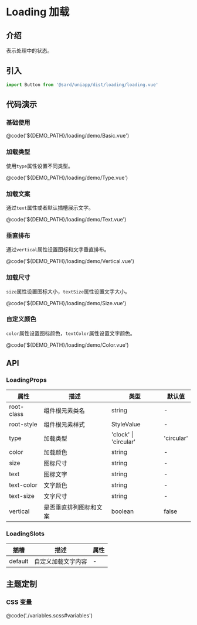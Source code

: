 # Loading 加载

## 介绍

表示处理中的状态。

## 引入

```ts
import Button from '@sard/uniapp/dist/loading/loading.vue'
```

## 代码演示

### 基础使用

@code('${DEMO_PATH}/loading/demo/Basic.vue')

### 加载类型

使用`type`属性设置不同类型。

@code('${DEMO_PATH}/loading/demo/Type.vue')

### 加载文案

通过`text`属性或者默认插槽展示文字。

@code('${DEMO_PATH}/loading/demo/Text.vue')

### 垂直排布

通过`vertical`属性设置图标和文字垂直排布。

@code('${DEMO_PATH}/loading/demo/Vertical.vue')

### 加载尺寸

`size`属性设置图标大小，`textSize`属性设置文字大小。

@code('${DEMO_PATH}/loading/demo/Size.vue')

### 自定义颜色

`color`属性设置图标颜色，`textColor`属性设置文字颜色。

@code('${DEMO_PATH}/loading/demo/Color.vue')

## API

### LoadingProps

| 属性       | 描述                   | 类型                  | 默认值     |
| ---------- | ---------------------- | --------------------- | ---------- |
| root-class | 组件根元素类名         | string                | -          |
| root-style | 组件根元素样式         | StyleValue            | -          |
| type       | 加载类型               | 'clock' \| 'circular' | 'circular' |
| color      | 加载颜色               | string                | -          |
| size       | 图标尺寸               | string                | -          |
| text       | 图标文字               | string                | -          |
| text-color | 文字颜色               | string                | -          |
| text-size  | 文字尺寸               | string                | -          |
| vertical   | 是否垂直排列图标和文案 | boolean               | false      |

### LoadingSlots

| 插槽    | 描述               | 属性 |
| ------- | ------------------ | ---- |
| default | 自定义加载文字内容 | -    |

## 主题定制

### CSS 变量

@code('./variables.scss#variables')
